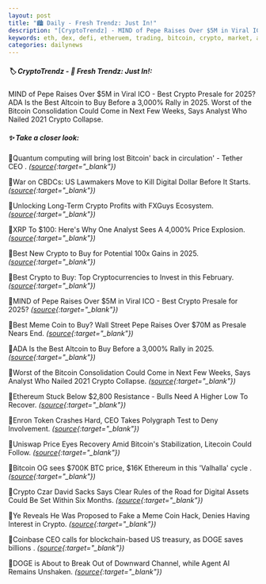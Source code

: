 ```yaml
---
layout: post
title: "🏙️ Daily - Fresh Trendz: Just In!"
description: "[CryptoTrendz] - MIND of Pepe Raises Over $5M in Viral ICO - Best Crypto Presale for 2025?ADA Is the Best Altcoin to Buy Before a 3,000% Rally in 2025. Worst of the Bitcoin Consolidation Could Come in Next Few Weeks, Says Analyst Who Nailed 2021 Crypto Collapse."
keywords: eth, dex, defi, etheruem, trading, bitcoin, crypto, market, altcoins, investment, trends
categories: dailynews
---
```


##### 🏷️  CryptoTrendz - 📌 *Fresh Trendz: Just In!:*

MIND of Pepe Raises Over $5M in Viral ICO - Best Crypto Presale for 2025?ADA Is the Best Altcoin to Buy Before a 3,000% Rally in 2025. Worst of the Bitcoin Consolidation Could Come in Next Few Weeks, Says Analyst Who Nailed 2021 Crypto Collapse.

##### ✨ *Take a closer look:*


🔹Quantum computing will bring lost Bitcoin' back in circulation' - Tether CEO . *([source](https://s.avyag.com/rmrz){:target="_blank"})*

🔹War on CBDCs: US Lawmakers Move to Kill Digital Dollar Before It Starts. *([source](https://s.avyag.com/5epm){:target="_blank"})*

🔹Unlocking Long-Term Crypto Profits with FXGuys Ecosystem. *([source](https://s.avyag.com/p4jm){:target="_blank"})*

🔹XRP To $100: Here's Why One Analyst Sees A 4,000% Price Explosion. *([source](https://s.avyag.com/tl53){:target="_blank"})*

🔹Best New Crypto to Buy for Potential 100x Gains in 2025. *([source](https://s.avyag.com/hq9c){:target="_blank"})*

🔹Best Crypto to Buy: Top Cryptocurrencies to Invest in this February. *([source](https://s.avyag.com/tdnq){:target="_blank"})*

🔹MIND of Pepe Raises Over $5M in Viral ICO - Best Crypto Presale for 2025? *([source](https://s.avyag.com/kmxf){:target="_blank"})*

🔹Best Meme Coin to Buy? Wall Street Pepe Raises Over $70M as Presale Nears End. *([source](https://s.avyag.com/d9s4){:target="_blank"})*

🔹ADA Is the Best Altcoin to Buy Before a 3,000% Rally in 2025. *([source](https://s.avyag.com/wicw){:target="_blank"})*

🔹Worst of the Bitcoin Consolidation Could Come in Next Few Weeks, Says Analyst Who Nailed 2021 Crypto Collapse. *([source](https://s.avyag.com/8m2q){:target="_blank"})*

🔹Ethereum Stuck Below $2,800 Resistance - Bulls Need A Higher Low To Recover. *([source](https://s.avyag.com/6eec){:target="_blank"})*

🔹Enron Token Crashes Hard, CEO Takes Polygraph Test to Deny Involvement. *([source](https://s.avyag.com/kokc){:target="_blank"})*

🔹Uniswap Price Eyes Recovery Amid Bitcoin's Stabilization, Litecoin Could Follow. *([source](https://s.avyag.com/o5du){:target="_blank"})*

🔹Bitcoin OG sees $700K BTC price, $16K Ethereum in this 'Valhalla' cycle . *([source](https://s.avyag.com/lqjc){:target="_blank"})*

🔹Crypto Czar David Sacks Says Clear Rules of the Road for Digital Assets Could Be Set Within Six Months. *([source](https://s.avyag.com/th4i){:target="_blank"})*

🔹Ye Reveals He Was Proposed to Fake a Meme Coin Hack, Denies Having Interest in Crypto. *([source](https://s.avyag.com/rexw){:target="_blank"})*

🔹Coinbase CEO calls for blockchain-based US treasury, as DOGE saves billions . *([source](https://s.avyag.com/uad6){:target="_blank"})*

🔹DOGE is About to Break Out of Downward Channel, while Agent AI Remains Unshaken. *([source](https://s.avyag.com/1gdv){:target="_blank"})*
